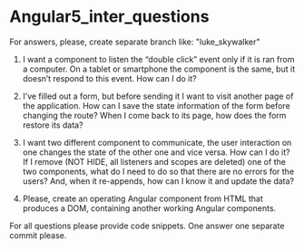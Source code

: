 # Angular5_inter_questions

For answers, please, create separate branch like: "luke_skywalker" 

1. I want a component to listen the “double click” event only if it is ran from a computer. On a tablet or smartphone the component is the same, but it doesn’t respond to this event. How can I do it?

2. I’ve filled out a form, but before sending it I want to visit another page of the application. How can I save the state information of the form before changing the route? When I come back to its page, how does the form restore its data?

3. I want two different component to communicate, the user interaction on one changes the state of the other one and vice versa. How can I do it? If I remove (NOT HIDE, all listeners and scopes are deleted) one of the two components, what do I need to do so that there are no errors for the users? And, when it re-appends, how can I know it and update the data?

4. Please, create an operating Angular component from HTML that produces a DOM, containing another working Angular components.

For all questions please provide code snippets.
One answer one separate commit please.
